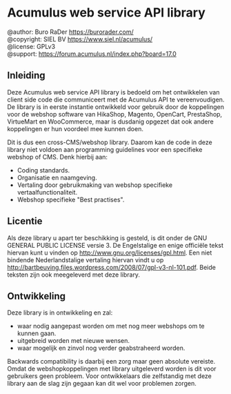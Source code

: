 Acumulus web service API library
================================

@author: Buro RaDer https://burorader.com/  
@copyright: SIEL BV https://www.siel.nl/acumulus/  
@license: GPLv3  
@support: https://forum.acumulus.nl/index.php?board=17.0  

Inleiding
---------
Deze Acumulus web service API library is bedoeld om het ontwikkelen van client
side code die communiceert met de Acumulus API te vereenvoudigen. De library is
in eerste instantie ontwikkeld voor gebruik door de koppelingen voor de webshop
software van HikaShop, Magento, OpenCart, PrestaShop, VirtueMart en WooCommerce,
maar is dusdanig opgezet dat ook andere koppelingen er hun voordeel mee kunnen
doen.

Dit is dus een cross-CMS/webshop library. Daarom kan de code in deze library
niet voldoen aan programming guidelines voor een specifieke webshop of CMS. Denk
hierbij aan:

- Coding standards.
- Organisatie en naamgeving.
- Vertaling door gebruikmaking van webshop specifieke vertaalfunctionaliteit.
- Webshop specifieke "Best practises".

Licentie
--------
Als deze library u apart ter beschikking is gesteld, is dit onder de GNU GENERAL
PUBLIC LICENSE versie 3. De Engelstalige en enige officiële tekst hiervan kunt u
vinden op http://www.gnu.org/licenses/gpl.html.
Een niet bindende Nederlandstalige vertaling hiervan vindt u op
http://bartbeuving.files.wordpress.com/2008/07/gpl-v3-nl-101.pdf.
Beide teksten zijn ook meegeleverd met deze library.

Ontwikkeling
------------
Deze library is in ontwikkeling en zal:

- waar nodig aangepast worden om met nog meer webshops om te kunnen gaan.
- uitgebreid worden met nieuwe wensen.
- waar mogelijk en zinvol nog verder geabstraheerd worden.

Backwards compatibility is daarbij een zorg maar geen absolute vereiste. Omdat
de webshopkoppelingen met library uitgeleverd worden is dit voor gebruikers geen
probleem. Voor ontwikkelaars die zelfstandig met deze library aan de slag zijn
gegaan kan dit wel voor problemen zorgen.
